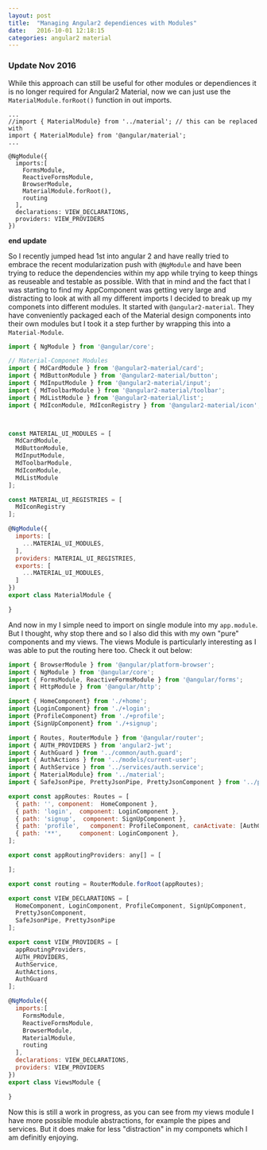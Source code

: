 ```yaml
---
layout: post
title:  "Managing Angular2 dependiences with Modules"
date:   2016-10-01 12:18:15
categories: angular2 material
---
```



### Update Nov 2016 ##
While this approach can still be useful for other modules or dependiences it is no longer required for Angular2 Material, now we can just use the `MaterialModule.forRoot()` function in out imports.

```
...
//import { MaterialModule} from '../material'; // this can be replaced with
import { MaterialModule} from '@angular/material';
...

@NgModule({
  imports:[
    FormsModule,
    ReactiveFormsModule,
    BrowserModule,
    MaterialModule.forRoot(),
    routing
  ],
  declarations: VIEW_DECLARATIONS,
  providers: VIEW_PROVIDERS
})

```

**end update**

So I recently jumped head 1st into angular 2 and have really tried to embrace the recent modularization push with `@NgModule` and have been trying to reduce the dependencies within my app while trying to keep things as reuseable and testable as possible. With that in mind and the fact that I was starting to find my AppComponent was getting very large and distracting to look at with all my different imports I decided to break up my componets into different modules. It started with `@angular2-material`. They have conveniently packaged each of the Material design components into their own modules but I took it a step further by wrapping this into a `Material-Module`.

```js
import { NgModule } from '@angular/core';

// Material-Componet Modules
import { MdCardModule } from '@angular2-material/card';
import { MdButtonModule } from '@angular2-material/button';
import { MdInputModule } from '@angular2-material/input';
import { MdToolbarModule } from '@angular2-material/toolbar';
import { MdListModule } from '@angular2-material/list';
import { MdIconModule, MdIconRegistry } from '@angular2-material/icon';



const MATERIAL_UI_MODULES = [
  MdCardModule,
  MdButtonModule,
  MdInputModule,
  MdToolbarModule,
  MdIconModule,
  MdListModule
];

const MATERIAL_UI_REGISTRIES = [
  MdIconRegistry
];

@NgModule({
  imports: [
    ...MATERIAL_UI_MODULES,
  ],
  providers: MATERIAL_UI_REGISTRIES,
  exports: [
    ...MATERIAL_UI_MODULES,
  ]
})
export class MaterialModule {

}
```

And now in my I simple need to import on single module into my `app.module`. But I thought, why stop there and so I also did this with my own "pure" components and my views. The views Module is particularly interesting as I was able to put the routing here too. Check it out below:
```js
import { BrowserModule } from '@angular/platform-browser';
import { NgModule } from '@angular/core';
import { FormsModule, ReactiveFormsModule } from '@angular/forms';
import { HttpModule } from '@angular/http';

import { HomeComponent} from './+home';
import {LoginComponent} from './+login';
import {ProfileComponent} from './+profile';
import {SignUpComponent} from './+signup';

import { Routes, RouterModule } from '@angular/router';
import { AUTH_PROVIDERS } from 'angular2-jwt';
import { AuthGuard } from '../common/auth.guard';
import { AuthActions } from '../models/current-user';
import { AuthService } from '../services/auth.service';
import { MaterialModule} from '../material';
import { SafeJsonPipe, PrettyJsonPipe, PrettyJsonComponent } from '../pipes';

export const appRoutes: Routes = [
  { path: '', component:  HomeComponent },
  { path: 'login',  component: LoginComponent },
  { path: 'signup',  component: SignUpComponent },
  { path: 'profile',   component: ProfileComponent, canActivate: [AuthGuard]},
  { path: '**',     component: LoginComponent },
];

export const appRoutingProviders: any[] = [

];

export const routing = RouterModule.forRoot(appRoutes);

export const VIEW_DECLARATIONS = [
  HomeComponent, LoginComponent, ProfileComponent, SignUpComponent,
  PrettyJsonComponent,
  SafeJsonPipe, PrettyJsonPipe
];

export const VIEW_PROVIDERS = [
  appRoutingProviders,
  AUTH_PROVIDERS,
  AuthService,
  AuthActions,
  AuthGuard
];

@NgModule({
  imports:[
    FormsModule,
    ReactiveFormsModule,
    BrowserModule,
    MaterialModule,
    routing
  ],
  declarations: VIEW_DECLARATIONS,
  providers: VIEW_PROVIDERS
})
export class ViewsModule {

}
```

Now this is still a work in progress, as you can see from my views module I have more possible module abstractions, for example the pipes and services. But it does make for less "distraction" in my componets which I am definitly enjoying.

